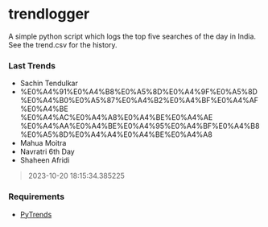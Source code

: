 # trendlogger
A simple python script which logs the top five searches of the day in India.<br>See the trend.csv for the history.<br>

<!-- Last Trends -->
### Last Trends
* Sachin Tendulkar
* %E0%A4%91%E0%A4%B8%E0%A5%8D%E0%A4%9F%E0%A5%8D%E0%A4%B0%E0%A5%87%E0%A4%B2%E0%A4%BF%E0%A4%AF%E0%A4%BE %E0%A4%AC%E0%A4%A8%E0%A4%BE%E0%A4%AE %E0%A4%AA%E0%A4%BE%E0%A4%95%E0%A4%BF%E0%A4%B8%E0%A5%8D%E0%A4%A4%E0%A4%BE%E0%A4%A8
* Mahua Moitra
* Navratri 6th Day
* Shaheen Afridi
> 2023-10-20 18:15:34.385225

<!-- Requirements -->
### Requirements
* [PyTrends](https://github.com/dreyco676/pytrends)
